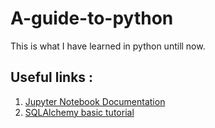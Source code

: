 # A-guide-to-python
This is what I have learned in python untill now.

## Useful links :
1. [Jupyter Notebook Documentation](http://jupyter-notebook-beginner-guide.readthedocs.io/en/latest/what_is_jupyter.html)
2. [SQLAlchemy basic tutorial](http://docs.sqlalchemy.org/en/latest/core/engines.html#database-urls) 
